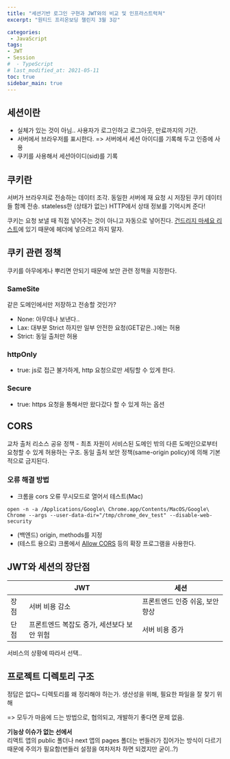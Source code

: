 ```yaml
---
title: "세션기반 로그인 구현과 JWT와의 비교 및 인프라스트럭쳐"
excerpt: "원티드 프리온보딩 챌린지 3월 3강"

categories:
 - JavaScript
tags:
- JWT
- Session
#  - TypeScript
# last_modified_at: 2021-05-11
toc: true
sidebar_main: true
---
```


## 세션이란
- 실체가 있는 것이 아님.. 사용자가 로그인하고 로그아웃, 만료까지의 기간.
- 서버에서 브라우저를 표시한다. => 서버에서 세션 아이디를 기록해 두고 인증에 사용
- 쿠키를 사용해서 세션아이디(sid)를 기록

## 쿠키란
서버가 브라우저로 전송하는 데이터 조각. 동일한 서버에 재 요청 시 저장된 쿠키 데이터들 함께 전송. stateless한 (상태가 없는) HTTP에서 상태 정보를 기억시켜 준다!

쿠키는 요청 보낼 때 직접 넣어주는 것이 아니고 자동으로 넣어진다. [건드리지 마세요 리스트](https://developer.mozilla.org/en-US/docs/Glossary/Forbidden_header_name)에 있기 때문에 헤더에 넣으려고 하지 말자. 

## 쿠키 관련 정책
쿠키를 아무에게나 뿌리면 안되기 때문에 보안 관련 정책을 지정한다. 

### SameSite
같은 도메인에서만 저장하고 전송할 것인가?
- None: 아무데나 보낸다..
- Lax: 대부분 Strict 하지만 일부 안전한 요청(GET같은..)에는 허용
- Strict: 동일 출처만 허용

### httpOnly
- true: js로 접근 불가하게, http 요청으로만 세팅할 수 있게 한다.

### Secure
- true: https 요청을 통해서만 왔다갔다 할 수 있게 하는 옵션

## CORS
교차 출처 리소스 공유 정책 - 최초 자원이 서비스된 도메인 밖의 다른 도메인으로부터 요청할 수 있게 허용하는 구조. 동일 출처 보안 정책(same-origin policy)에 의해 기본적으로 금지된다. 

### 오류 해결 방법
- 크롬을 cors 오류 무시모드로 열어서 테스트(Mac)
```shell
open -n -a /Applications/Google\ Chrome.app/Contents/MacOS/Google\ Chrome --args --user-data-dir="/tmp/chrome_dev_test" --disable-web-security
```

- (백엔드) origin, methods를 지정
- (테스트 용으로) 크롬에서 [Allow CORS](https://chrome.google.com/webstore/detail/allow-cors-access-control/lhobafahddgcelffkeicbaginigeejlf) 등의 확장 프로그램을 사용한다. 




## JWT와 세션의 장단점

|  | JWT | 세션 |  
| ----------- | ----------- | ----------- |  
| 장점 | 서버 비용 감소 | 프론트엔드 인증 쉬움, 보안 향상 |  
| 단점 | 프론트엔드 복잡도 증가, 세션보다 보안 위험 | 서버 비용 증가 |

서비스의 상황에 따라서 선택.. 


## 프로젝트 디렉토리 구조
정답은 없다~
디렉토리를 왜 정리해야 하는가.
생산성을 위해, 필요한 파일을 잘 찾기 위해

=> 모두가 마음에 드는 방법으로, 협의되고, 개발하기 좋다면 문제 없음.

**기능상 이슈가 없는 선에서**  
리액트 앱의 public 폴더나 next 앱의 pages 폴더는 번들러가 집어가는 방식이 다르기 때문에 주의가 필요함(번들러 설정을 여차저차 하면 되겠지만 굳이..?)

